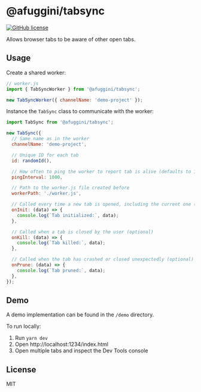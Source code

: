 # @afuggini/tabsync

[![GitHub license](https://img.shields.io/github/license/afuggini/tabsync)](https://github.com/afuggini/tabsync/blob/master/LICENSE)

Allows browser tabs to be aware of other open tabs.

## Usage

Create a shared worker:

```javascript
// worker.js
import { TabSyncWorker } from '@afuggini/tabsync';

new TabSyncWorker({ channelName: 'demo-project' });
```

Instance the `TabSync` class to communicate with the worker:

```javascript
import TabSync from '@afuggini/tabsync';

new TabSync({
  // Same name as in the worker
  channelName: 'demo-project',

  // Unique ID for each tab
  id: randomId(),

  // How often to ping the worker to report tab is alive (defaults to 1000)
  pingInterval: 1000,

  // Path to the worker.js file created before
  workerPath: './worker.js',

  // Called every time a new tab is opened, including the current one (optional)
  onInit: (data) => {
    console.log(`Tab initialized:`, data);
  },

  // Called when a tab is closed by the user (optional)
  onKill: (data) => {
    console.log(`Tab killed:`, data);
  },

  // Called when the tab has crashed or closed unexpectedly (optional)
  onPrune: (data) => {
    console.log(`Tab pruned:`, data);
  },
});
```

## Demo

A demo implementation can be found in the `/demo` directory.

To run locally:

1. Run `yarn dev`
2. Open http://localhost:1234/index.html
3. Open multiple tabs and inspect the Dev Tools console

## License

MIT
